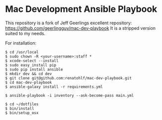 # Mac Development Ansible Playbook

This repository is a fork of Jeff Geerlings excellent repository: https://github.com/geerlingguy/mac-dev-playbook
It is a stripped version suited to my needs.

For installation:

    $ cd /usr/local
    $ sudo chown -R <your-username>:staff *
    $ xcode-select --install
    $ sudo easy_install pip
    $ sudo pip install ansible
    $ mkdir dev && cd dev
    $ git clone git@github.com:renatohlf/mac-dev-playbook.git
    $ cd mac-dev-playbook
    $ ansible-galaxy install -r requirements.yml

    $ ansible-playbook -i inventory --ask-become-pass main.yml

    $ cd ~/dotfiles
    $ bin/install
    $ bin/setup_osx
